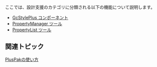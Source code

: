 ここでは、設計支援のカテゴリに分類される以下の機能について説明します。

* [GcStylePlus コンポーネント](gcdocsite__documentlink?toc-item-id=4cd3f681-c14f-4e73-ad72-6bb6a9f9339f)
* [PropertyManager ツール](gcdocsite__documentlink?toc-item-id=2a58bcc5-86cb-40c3-86ec-4449e8d29c3a)
* [PropertyList ツール](gcdocsite__documentlink?toc-item-id=d5b1766a-c4ad-4ec2-aa9b-cc48760de210)

## 関連トピック

[PlusPakの使い方](gcdocsite__documentlink?toc-item-id=f660d5eb-01cf-4c16-8edb-cac373cd0651)